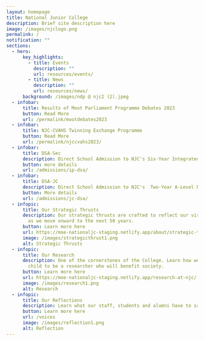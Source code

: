 ```yaml
---
layout: homepage
title: National Junior College
description: Brief site description here
image: /images/njclogo.png
permalink: /
notification: ""
sections:
  - hero:
      key_highlights:
        - title: Events
          description: ""
          url: resources/events/
        - title: News
          description: ""
          url: resources/news/
      background: /images/ndp @ njc2 (2).jpeg
  - infobar:
      title: Results of Moot Parliament Programme Debates 2023
      button: Read More
      url: /permalink/mootdebates2023
  - infobar:
      title: NJC-CVAHS Twinning Exchange Programme
      button: Read More
      url: /permalink/njccvahs2023/
  - infobar:
      title: DSA-Sec
      description: Direct School Admission to NJC's Six-Year Integrated Programme
      button: more details
      url: /admissions/ip-dsa/
  - infobar:
      title: DSA-JC
      description: Direct School Admission to NJC's  Two-Year A-Level Programme
      button: More details
      url: /admissions/jc-dsa/
  - infopic:
      title: Our Strategic Thrusts
      description: Our strategic thrusts are crafted to reflect our vision and mission
        as we move onward to the next 50 years.
      button: Learn more here
      url: https://moe-nationaljc-staging.netlify.app/about/strategic-thrusts
      image: /images/strategicthrust1.png
      alt: Strategic Thrusts
  - infopic:
      title: Our Research
      description: One of the cornerstones of the College. Learn how we nurture your
        child to be a researcher who will benefit society.
      button: Learn more here
      url: https://moe-nationaljc-staging.netlify.app/research-at-njc/
      image: /images/research1.png
      alt: Research
  - infopic:
      title: Our Reflections
      description: Learn what our staff, students and alumni have to say.
      button: Learn more here
      url: /voices
      image: /images/reflection1.png
      alt: Reflection
---
```

